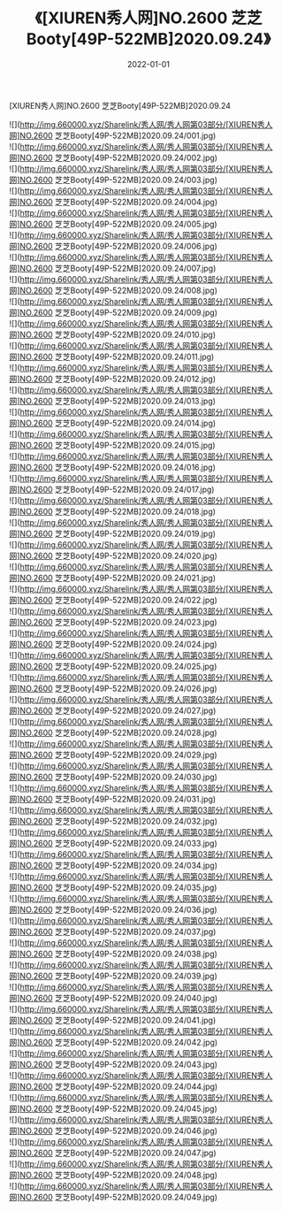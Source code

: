 ﻿---
layout: post
title:  《[XIUREN秀人网]NO.2600 芝芝Booty[49P-522MB]2020.09.24》
date:   2022-01-01
img: http://img.660000.xyz/Sharelink/秀人网/秀人网第03部分/[XIUREN秀人网]NO.2600 芝芝Booty[49P-522MB]2020.09.24/000.jpg
categories: [美女, 清纯, 唯美]
---

[XIUREN秀人网]NO.2600 芝芝Booty[49P-522MB]2020.09.24

 ![](http://img.660000.xyz/Sharelink/秀人网/秀人网第03部分/[XIUREN秀人网]NO.2600 芝芝Booty[49P-522MB]2020.09.24/001.jpg) <br>![](http://img.660000.xyz/Sharelink/秀人网/秀人网第03部分/[XIUREN秀人网]NO.2600 芝芝Booty[49P-522MB]2020.09.24/002.jpg) <br>![](http://img.660000.xyz/Sharelink/秀人网/秀人网第03部分/[XIUREN秀人网]NO.2600 芝芝Booty[49P-522MB]2020.09.24/003.jpg) <br>![](http://img.660000.xyz/Sharelink/秀人网/秀人网第03部分/[XIUREN秀人网]NO.2600 芝芝Booty[49P-522MB]2020.09.24/004.jpg) <br>![](http://img.660000.xyz/Sharelink/秀人网/秀人网第03部分/[XIUREN秀人网]NO.2600 芝芝Booty[49P-522MB]2020.09.24/005.jpg) <br>![](http://img.660000.xyz/Sharelink/秀人网/秀人网第03部分/[XIUREN秀人网]NO.2600 芝芝Booty[49P-522MB]2020.09.24/006.jpg) <br>![](http://img.660000.xyz/Sharelink/秀人网/秀人网第03部分/[XIUREN秀人网]NO.2600 芝芝Booty[49P-522MB]2020.09.24/007.jpg) <br>![](http://img.660000.xyz/Sharelink/秀人网/秀人网第03部分/[XIUREN秀人网]NO.2600 芝芝Booty[49P-522MB]2020.09.24/008.jpg) <br>![](http://img.660000.xyz/Sharelink/秀人网/秀人网第03部分/[XIUREN秀人网]NO.2600 芝芝Booty[49P-522MB]2020.09.24/009.jpg) <br>![](http://img.660000.xyz/Sharelink/秀人网/秀人网第03部分/[XIUREN秀人网]NO.2600 芝芝Booty[49P-522MB]2020.09.24/010.jpg) <br>![](http://img.660000.xyz/Sharelink/秀人网/秀人网第03部分/[XIUREN秀人网]NO.2600 芝芝Booty[49P-522MB]2020.09.24/011.jpg) <br>![](http://img.660000.xyz/Sharelink/秀人网/秀人网第03部分/[XIUREN秀人网]NO.2600 芝芝Booty[49P-522MB]2020.09.24/012.jpg) <br>![](http://img.660000.xyz/Sharelink/秀人网/秀人网第03部分/[XIUREN秀人网]NO.2600 芝芝Booty[49P-522MB]2020.09.24/013.jpg) <br>![](http://img.660000.xyz/Sharelink/秀人网/秀人网第03部分/[XIUREN秀人网]NO.2600 芝芝Booty[49P-522MB]2020.09.24/014.jpg) <br>![](http://img.660000.xyz/Sharelink/秀人网/秀人网第03部分/[XIUREN秀人网]NO.2600 芝芝Booty[49P-522MB]2020.09.24/015.jpg) <br>![](http://img.660000.xyz/Sharelink/秀人网/秀人网第03部分/[XIUREN秀人网]NO.2600 芝芝Booty[49P-522MB]2020.09.24/016.jpg) <br>![](http://img.660000.xyz/Sharelink/秀人网/秀人网第03部分/[XIUREN秀人网]NO.2600 芝芝Booty[49P-522MB]2020.09.24/017.jpg) <br>![](http://img.660000.xyz/Sharelink/秀人网/秀人网第03部分/[XIUREN秀人网]NO.2600 芝芝Booty[49P-522MB]2020.09.24/018.jpg) <br>![](http://img.660000.xyz/Sharelink/秀人网/秀人网第03部分/[XIUREN秀人网]NO.2600 芝芝Booty[49P-522MB]2020.09.24/019.jpg) <br>![](http://img.660000.xyz/Sharelink/秀人网/秀人网第03部分/[XIUREN秀人网]NO.2600 芝芝Booty[49P-522MB]2020.09.24/020.jpg) <br>![](http://img.660000.xyz/Sharelink/秀人网/秀人网第03部分/[XIUREN秀人网]NO.2600 芝芝Booty[49P-522MB]2020.09.24/021.jpg) <br>![](http://img.660000.xyz/Sharelink/秀人网/秀人网第03部分/[XIUREN秀人网]NO.2600 芝芝Booty[49P-522MB]2020.09.24/022.jpg) <br>![](http://img.660000.xyz/Sharelink/秀人网/秀人网第03部分/[XIUREN秀人网]NO.2600 芝芝Booty[49P-522MB]2020.09.24/023.jpg) <br>![](http://img.660000.xyz/Sharelink/秀人网/秀人网第03部分/[XIUREN秀人网]NO.2600 芝芝Booty[49P-522MB]2020.09.24/024.jpg) <br>![](http://img.660000.xyz/Sharelink/秀人网/秀人网第03部分/[XIUREN秀人网]NO.2600 芝芝Booty[49P-522MB]2020.09.24/025.jpg) <br>![](http://img.660000.xyz/Sharelink/秀人网/秀人网第03部分/[XIUREN秀人网]NO.2600 芝芝Booty[49P-522MB]2020.09.24/026.jpg) <br>![](http://img.660000.xyz/Sharelink/秀人网/秀人网第03部分/[XIUREN秀人网]NO.2600 芝芝Booty[49P-522MB]2020.09.24/027.jpg) <br>![](http://img.660000.xyz/Sharelink/秀人网/秀人网第03部分/[XIUREN秀人网]NO.2600 芝芝Booty[49P-522MB]2020.09.24/028.jpg) <br>![](http://img.660000.xyz/Sharelink/秀人网/秀人网第03部分/[XIUREN秀人网]NO.2600 芝芝Booty[49P-522MB]2020.09.24/029.jpg) <br>![](http://img.660000.xyz/Sharelink/秀人网/秀人网第03部分/[XIUREN秀人网]NO.2600 芝芝Booty[49P-522MB]2020.09.24/030.jpg) <br>![](http://img.660000.xyz/Sharelink/秀人网/秀人网第03部分/[XIUREN秀人网]NO.2600 芝芝Booty[49P-522MB]2020.09.24/031.jpg) <br>![](http://img.660000.xyz/Sharelink/秀人网/秀人网第03部分/[XIUREN秀人网]NO.2600 芝芝Booty[49P-522MB]2020.09.24/032.jpg) <br>![](http://img.660000.xyz/Sharelink/秀人网/秀人网第03部分/[XIUREN秀人网]NO.2600 芝芝Booty[49P-522MB]2020.09.24/033.jpg) <br>![](http://img.660000.xyz/Sharelink/秀人网/秀人网第03部分/[XIUREN秀人网]NO.2600 芝芝Booty[49P-522MB]2020.09.24/034.jpg) <br>![](http://img.660000.xyz/Sharelink/秀人网/秀人网第03部分/[XIUREN秀人网]NO.2600 芝芝Booty[49P-522MB]2020.09.24/035.jpg) <br>![](http://img.660000.xyz/Sharelink/秀人网/秀人网第03部分/[XIUREN秀人网]NO.2600 芝芝Booty[49P-522MB]2020.09.24/036.jpg) <br>![](http://img.660000.xyz/Sharelink/秀人网/秀人网第03部分/[XIUREN秀人网]NO.2600 芝芝Booty[49P-522MB]2020.09.24/037.jpg) <br>![](http://img.660000.xyz/Sharelink/秀人网/秀人网第03部分/[XIUREN秀人网]NO.2600 芝芝Booty[49P-522MB]2020.09.24/038.jpg) <br>![](http://img.660000.xyz/Sharelink/秀人网/秀人网第03部分/[XIUREN秀人网]NO.2600 芝芝Booty[49P-522MB]2020.09.24/039.jpg) <br>![](http://img.660000.xyz/Sharelink/秀人网/秀人网第03部分/[XIUREN秀人网]NO.2600 芝芝Booty[49P-522MB]2020.09.24/040.jpg) <br>![](http://img.660000.xyz/Sharelink/秀人网/秀人网第03部分/[XIUREN秀人网]NO.2600 芝芝Booty[49P-522MB]2020.09.24/041.jpg) <br>![](http://img.660000.xyz/Sharelink/秀人网/秀人网第03部分/[XIUREN秀人网]NO.2600 芝芝Booty[49P-522MB]2020.09.24/042.jpg) <br>![](http://img.660000.xyz/Sharelink/秀人网/秀人网第03部分/[XIUREN秀人网]NO.2600 芝芝Booty[49P-522MB]2020.09.24/043.jpg) <br>![](http://img.660000.xyz/Sharelink/秀人网/秀人网第03部分/[XIUREN秀人网]NO.2600 芝芝Booty[49P-522MB]2020.09.24/044.jpg) <br>![](http://img.660000.xyz/Sharelink/秀人网/秀人网第03部分/[XIUREN秀人网]NO.2600 芝芝Booty[49P-522MB]2020.09.24/045.jpg) <br>![](http://img.660000.xyz/Sharelink/秀人网/秀人网第03部分/[XIUREN秀人网]NO.2600 芝芝Booty[49P-522MB]2020.09.24/046.jpg) <br>![](http://img.660000.xyz/Sharelink/秀人网/秀人网第03部分/[XIUREN秀人网]NO.2600 芝芝Booty[49P-522MB]2020.09.24/047.jpg) <br>![](http://img.660000.xyz/Sharelink/秀人网/秀人网第03部分/[XIUREN秀人网]NO.2600 芝芝Booty[49P-522MB]2020.09.24/048.jpg) <br>![](http://img.660000.xyz/Sharelink/秀人网/秀人网第03部分/[XIUREN秀人网]NO.2600 芝芝Booty[49P-522MB]2020.09.24/049.jpg) <br>